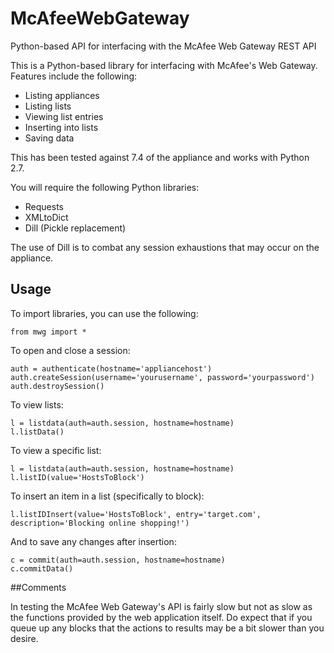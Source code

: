 # McAfeeWebGateway
Python-based API for interfacing with the McAfee Web Gateway REST API

This is a Python-based library for interfacing with McAfee's Web Gateway. Features include the following:

* Listing appliances
* Listing lists
* Viewing list entries
* Inserting into lists
* Saving data

This has been tested against 7.4 of the appliance and works with Python 2.7.

You will require the following Python libraries:

 * Requests
 * XMLtoDict
 * Dill (Pickle replacement)

The use of Dill is to combat any session exhaustions that may occur on the appliance.

## Usage

To import libraries, you can use the following:

    from mwg import *

To open and close a session:

    auth = authenticate(hostname='appliancehost')
    auth.createSession(username='yourusername', password='yourpassword')
    auth.destroySession()

To view lists:

    l = listdata(auth=auth.session, hostname=hostname)
    l.listData()

To view a specific list:

    l = listdata(auth=auth.session, hostname=hostname)
    l.listID(value='HostsToBlock')

To insert an item in a list (specifically to block):

    l.listIDInsert(value='HostsToBlock', entry='target.com', description='Blocking online shopping!')

And to save any changes after insertion:

    c = commit(auth=auth.session, hostname=hostname)
    c.commitData()

##Comments

In testing the McAfee Web Gateway's API is fairly slow but not as slow as the functions provided by the web application itself. Do expect that if you queue up any blocks that the actions to results may be a bit slower than you desire.